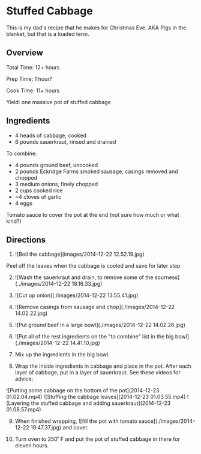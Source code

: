 # Stuffed Cabbage

This is my dad's recipe that he makes for Christmas Eve. AKA Pigs in the blanket, but that is a loaded term.

## Overview

Total Time: 12+ hours

Prep Time: 1 hour?

Cook Time: 11+ hours

Yield: one massive pot of stuffed cabbage

## Ingredients

 - 4 heads of cabbage, cooked
 - 6 pounds sauerkraut, rinsed and drained

To combine:
 - 4 pounds ground beef, uncooked
 - 2 pounds Eckridge Farms smoked sausage, casings removed and chopped
 - 3 medium onions, finely chopped
 - 2 cups cooked rice
 - ~4 cloves of garlic
 - 4 eggs

Tomato sauce to cover the pot at the end (not sure how much or what kind?)

## Directions

1. ![Boil the cabbage](images/2014-12-22 12.52.19.jpg)

Peel off the leaves when the cabbage is cooled and save for later step

2. ![Wash the sauerkraut and drain, to remove some of the sourness](../images/2014-12-22 18.16.33.jpg)

3. ![Cut up onion](./images/2014-12-22 13.55.41.jpg)

4. ![Remove casings from sausage and chop](./images/2014-12-22 14.02.22.jpg)

5. ![Put ground beef in a large bowl](./images/2014-12-22 14.02.26.jpg)

6. ![Put all of the rest ingredients on the "to combine" list in the big bowl](./images/2014-12-22 14.41.10.jpg)

7. Mix up the ingredients in the big bowl.

8. Wrap the inside ingredients in cabbage and place in the pot. After each layer of cabbage, put in a layer of sauerkraut. See these videos for advice:

![Putting some cabbage on the bottom of the pot](2014-12-23 01.02.04.mp4)
![Stuffing the cabbage leaves](2014-12-23 01.03.55.mp4)
![Layering the stuffed cabbage and adding sauerkraut](2014-12-23 01.08.57.mp4)

9. When finished wrapping, ![fill the pot with tomato sauce](./images/2014-12-22 19.47.37.jpg) and cover.

10. Turn oven to 250˚ F and put the pot of stuffed cabbage in there for eleven hours.
